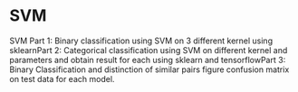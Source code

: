 # SVM
SVM Part 1: Binary classification using SVM on 3 different kernel using sklearnPart 2: Categorical classification using SVM on different kernel and parameters and obtain result for each using sklearn and tensorflowPart 3: Binary Classification and distinction of similar pairs figure confusion matrix on test data for each model.
